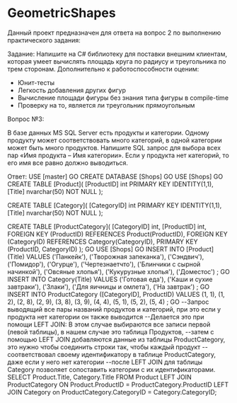 # GeometricShapes
Данный проект предназначен для ответа на вопрос 2 по выполнению практического задания:

Задание:
Напишите на C# библиотеку для поставки внешним клиентам, которая умеет вычислять площадь круга по радиусу и треугольника по трем сторонам. Дополнительно к работоспособности оценим:
- Юнит-тесты
- Легкость добавления других фигур
- Вычисление площади фигуры без знания типа фигуры в compile-time
- Проверку на то, является ли треугольник прямоугольным

Вопрос №3: 

В базе данных MS SQL Server есть продукты и категории. Одному продукту может соответствовать много категорий, в одной категории может быть много продуктов. Напишите SQL запрос для выбора всех пар «Имя продукта – Имя категории». Если у продукта нет категорий, то его имя все равно должно выводиться.

Ответ:
USE [master]
GO
CREATE DATABASE [Shops]
GO
USE [Shops]
GO
CREATE TABLE [Product](
[ProductID] int PRIMARY KEY IDENTITY(1,1),
[Title] nvarchar(50) NOT NULL
);

CREATE TABLE [Category](
[CategoryID] int PRIMARY KEY IDENTITY(1,1),
[Title] nvarchar(50) NOT NULL
);

CREATE TABLE [ProductCategory](
[CategoryID] int,
[ProductID] int,
FOREIGN KEY (ProductID) REFERENCES Product(ProductID),
FOREIGN KEY (CategoryID) REFERENCES Category(CategoryID),
PRIMARY KEY (ProductID, CategoryID)
);
GO
USE [Shops]
GO
INSERT INTO [Product] (Title) VALUES
('Панкейк'),
('Творожная запеканка'),
('Сэндвич'),
('Помидор'),
('Огурце'),
('Чертезнаетчто'),
('Блинчики с сырной начинкой'),
('Овсяные хлопья'),
('Кукурузные хлопья'),
('Доместос')
;
GO
INSERT INTO Category(Title) VALUES
('Готовая еда'),
('Каши и сухие завтраки'),
('Злаки'),
('Для яичницы и омлета'),
('На завтрак')
;
GO
INSERT INTO ProductCategory ([CategoryID], ProductID) VALUES
(1, 1),
(1, 2),
(2, 8),
(2, 9),
(3, 8),
(3, 9),
(4, 4),
(5, 1),
(5, 2),
(5, 4)
;
GO
--Запрос выводящий все пары названий продуктов и категорий, при это если у продукта нет категории он также выводится
--Делается это при помощи LEFT JOIN: В этом случае выбираются все записи первой (левой таблицы), в нашем случае это таблица Продуктов,
--затем с помощью LEFT JOIN добавляются данные из таблицы ProductCategory, это нужно чтобы соединить строки так, чтобы каждый продукт 
--соответствовал своему идентификатору в таблице ProductCategory, даже если у него нет категории
--после LEFT JOIN  для таблицы Category позволяет сопоставить категории с их идентификаторами.
SELECT Product.Title, Category.Title FROM Product 
LEFT JOIN ProductCategory ON Product.ProductID = ProductCategory.ProductID 
LEFT JOIN Category on ProductCategory.CategoryID = Category.CategoryID;


